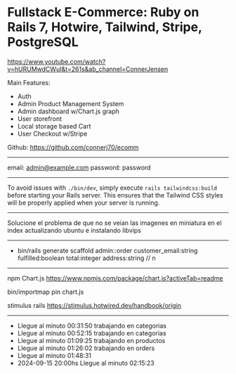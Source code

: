 # Fullstack E-Commerce: Ruby on Rails 7, Hotwire, Tailwind, Stripe, PostgreSQL

https://www.youtube.com/watch?v=hURUMwdCWuI&t=261s&ab_channel=ConnerJensen

Main Features:

- Auth
- Admin Product Management System
- Admin dashboard w/Chart.js graph
- User storefront
- Local storage based Cart
- User Checkout w/Stripe

Github: https://github.com/connerj70/ecomm

---

email: admin@example.com
password: password

---

To avoid issues with `./bin/dev`, simply execute `rails tailwindcss:build` before starting your Rails server. This ensures that the Tailwind CSS styles will be properly applied when your server is running.

---

Solucione el problema de que no se veian las imagenes en miniatura en el index actualizando ubuntu e instalando libvips

---

- bin/rails generate scaffold admin::order customer_email:string fulfilled:boolean total:integer address:string // n

---

npm Chart.js https://www.npmjs.com/package/chart.js?activeTab=readme

bin/importmap pin chart.js

stimulus rails https://stimulus.hotwired.dev/handbook/origin

---

- Llegue al minuto 00:31:50 trabajando en categorias
- Llegue al minuto 00:52:15 trabajando en categorias
- Llegue al minuto 01:09:25 trabajando en productos
- Llegue al minuto 01:26:02 trabajando en orders
- Llegue al minuto 01:48:31
- 2024-09-15 20:00hs Llegue al minuto 02:15:23
